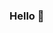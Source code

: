 ### Hello 👋

<!--
**iarosb/iarosb** is a ✨ _special_ ✨ repository because its `README.md` (this file) appears on your GitHub profile.


- 🔭 I’m currently working on ...
- 🌱 I’m currently learning Python and how to develop better cloud
- 👯 I’m looking to collaborate on ...
- 💬 Ask me about ...
- 📫 How to reach me: here2contactme@gmail.com
- 😄 Pronouns: he/him
- ⚡ Fun fact: 
-->
